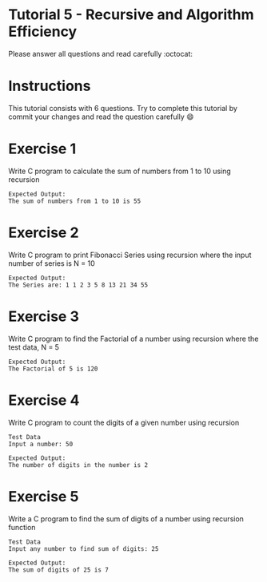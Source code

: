 # Tutorial 5 - Recursive and Algorithm Efficiency

Please answer all questions and read carefully :octocat: 

# Instructions
This tutorial consists with 6 questions. Try to complete this tutorial by commit your changes and read the question carefully :smile: 

# Exercise 1
Write C program to calculate the sum of numbers from 1 to 10 using recursion

```
Expected Output: 
The sum of numbers from 1 to 10 is 55
```

# Exercise 2
Write C program to print Fibonacci Series using recursion where the input number of series is N = 10

```
Expected Output: 
The Series are: 1 1 2 3 5 8 13 21 34 55
```

# Exercise 3
Write C program to find the Factorial of a number using recursion where the test data, N = 5

```
Expected Output: 
The Factorial of 5 is 120
```

# Exercise 4
Write C program to count the digits of a given number using recursion

```
Test Data
Input a number: 50
```

```
Expected Output:
The number of digits in the number is 2
```

# Exercise 5
Write a C program to find the sum of digits of a number using recursion function

```
Test Data
Input any number to find sum of digits: 25
```

```
Expected Output: 
The sum of digits of 25 is 7
```

